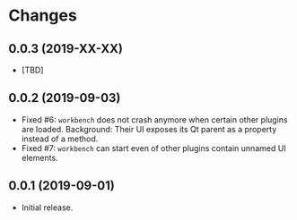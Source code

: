 # Changes

## 0.0.3 (2019-XX-XX)

* [TBD]

## 0.0.2 (2019-09-03)

* Fixed #6: `workbench` does not crash anymore when certain other plugins are loaded. Background: Their UI exposes its Qt parent as a property instead of a method.
* Fixed #7: `workbench` can start even of other plugins contain unnamed UI elements.

## 0.0.1 (2019-09-01)

* Initial release.
